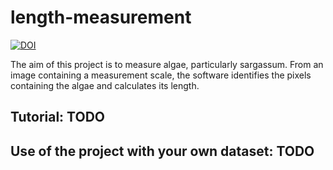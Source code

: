 # length-measurement

[![DOI](https://zenodo.org/badge/614418607.svg)](https://zenodo.org/doi/10.5281/zenodo.11221684)

The aim of this project is to measure algae, particularly sargassum. 
From an image containing a measurement scale, the software identifies the pixels containing the algae and calculates its length. 

## Tutorial: TODO

## Use of the project with your own dataset: TODO

